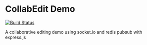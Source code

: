 CollabEdit Demo
=======

[![Build Status](https://api.travis-ci.org/az7arul/collabEditDemo.png)](http://travis-ci.org/az7arul/collabEditDemo)

A collaborative editing demo using socket.io and redis pubsub with express.js
